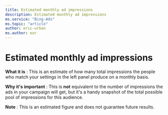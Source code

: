 ```yaml
---
title: Estimated monthly ad impressions
description: Estimated monthly ad impressions
ms.service: "Bing-Ads"
ms.topic: "article"
author: eric-urban
ms.author: eur
---
```


# Estimated monthly ad impressions

**What it is** : This is an estimate of how many total impressions the people who match your settings in the left panel produce on a monthly basis.

**Why it's important** : This is **not** equivalent to the number of impressions the ads in your campaign will get, but it's a handy snapshot of the total possible pool of impressions for this audience.

**Note** : This is an estimated figure and does not guarantee future results.


